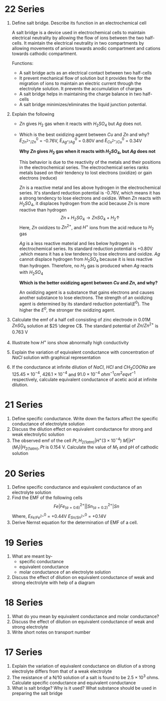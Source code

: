 
# 22 Series

1. Define salt bridge. Describe its function in an electrochemical cell
   
   A salt bridge is a device used in electrochemical cells to maintain electrical neutrality by allowing the flow of ions between the two half-cells. It maintain the electrical neutrality in two compartments by allowing movements of anions towards anodic compartment and cations towards cathodic compartment.
   
   Functions:
   - A salt bridge acts as an electrical contact between two half-cells
   - It prevent mechanical flow of solution but it provides free for the migration of ions to maintain an electric current through the electrolyte solution. It prevents the accumulation of charges
   - A salt bridge helps in maintaining the charge balance in two half-cells
   - A salt bridge minimizes/eliminates the liquid junction potential.
   
2. Explain the following
   - $Zn$ gives $H_2$ gas when it reacts with $H_2SO_4$ but $Ag$ does not.
   - Which is the best oxidizing agent between $Cu$ and $Zn$ and why?
     $E^0_{Zn^{2+}/Zn}$ = -0.76V, $E^0_{Ag^+/Ag}$ = 0.80V and $E^0_{Cu^{2+}/Cu}$ = 0.34V
     
     **Why $Zn$ gives $H_2$ gas when it reacts with $H_2SO_4$, but $Ag$ does not**
     
     This behavior is due to the reactivity of the metals and their positions in the electrochemical series. The electrochemical series ranks metals based on their tendency to lost electrons (oxidize) or gain electrons (reduce)
     
     $Zn$ is a reactive metal and lies above hydrogen in the electrochemical series. It's standard reduction potential is -0.76V, which means it has a strong tendency to lose electrons and oxidize. When $Zn$ reacts with $H_2SO_4$, it displaces hydrogen from the acid because $Zn$ is more reactive than hydrogen
     $$ Zn + H_2SO_4 \rightarrow ZnSO_4 + H_2 \uparrow $$
     Here, $Zn$ oxidizes to $Zn^{2+}$, and $H^+$ ions from the acid reduce to $H_2$ gas
     
     $Ag$ is a less reactive material and lies below hydrogen in electrochemical series. Its standard reduction potential is +0.80V ,which means it has a low tendency to lose electrons and oxidize. $Ag$ cannot displace hydrogen from $H_2SO_4$ because it is less reactive than hydrogen. Therefore, no $H_2$ gas is produced when $Ag$ reacts with $H_2SO_4$
     
     **Which is the better oxidizing agent between $Cu$ and $Zn$, and why?**
     
     An oxidizing agent is a substance that gains electrons and causes another substance to lose electrons. The strength of an oxidizing agent is determined by its standard reduction potential($E^0$). The higher the $E^0$, the stronger the oxidizing agent.
     
3. Calculate the emf of a half cell consisting of zinc electrode in 0.01M $ZnSO_4$ solution at $25 \degree C$. The standard potential of $Zn/Zn^{2+}$ is 0.763 V 
4. Illustrate how $H^+$ ions show abnormally high conductivity
5. Explain the variation of equivalent conductance with concentration of $NaCl$ solution with graphical representation
6. If the conductance at infinite dilution of $NaCl$, $HCl$ and $CH_3COONa$ are $125.45 \times 10^{-4}$, $426.1 \times 10^{-4}$ and $91.0 \times 10^{-4}$ $ohm^{-1}cm^2eqvt^{-1}$ respectively, calculate equivalent conductance of acetic acid at infinite dilution.


# 21 Series

1. Define specific conductance. Write down the factors affect the specific conductance of electrolyte solution
2. Discuss the dilution effect on equivalent conductance for strong and weak electrolytic solution
3. The observed emf of the cell $Pt,H_{2(1atm)}|H^+(3 \times 10^{-4})\ M||H^+(M_1)|H_{2(1atm)},Pt$ is 0.154 V. Calculate the value of $M_1$ and pH of cathodic solution

# 20 Series

1. Define specific conductance and equivalent conductance of an electrolyte solution
2. Find the EMF of the following cells
   $$ Fe|Fe^{2+}_{(a=0.6)}||Sn^{2+}_{(a=0.2)}|Sn $$
   Where,
	   $E^0_{Fe/Fe^{2+}}$ = +0.44V
	   $E^0_{Sn/Sn^{2+}}$ = +0.14V
3. Derive Nernst equation for the determination of EMF of a cell.
   


# 19 Series

1. What are meant by-
   - specific conductance
   - equivalent conductance
   - molar conductance
   of an electrolyte solution
2. Discuss the effect of dilution on equivalent conductance of weak and strong electrolyte with help of a diagram



# 18 Series

1. What do you mean by equivalent conductance and molar conductance?
2. Discuss the effect of dilution on equivalent conductance of weak and strong electrolyte
3. Write short notes on transport number
   
   

# 17 Series

1. Explain the variation of equivalent conductance on dilution of a strong electrolyte differs from that of a weak electrolyte
2. The resistance of a N/10 solution of a salt is found to be $2.5 \times 10^3$ ohms. Calculate specific conductance and equivalent conductance
3. What is salt bridge? Why is it used? What substance should be used in preparing the salt bridge

